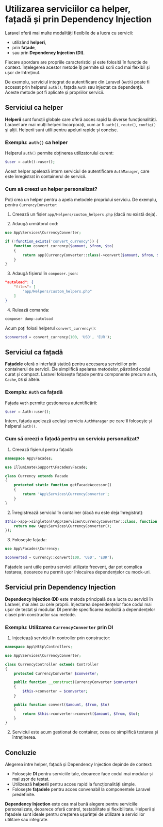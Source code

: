 # Utilizarea serviciilor ca helper, fațadă și prin Dependency Injection

Laravel oferă mai multe modalități flexibile de a lucra cu servicii:  
- utilizând **helperi**,  
- prin **fațade**,  
- sau prin **Dependency Injection (DI)**.  

Fiecare abordare are propriile caracteristici și este folosită în funcție de context. Înțelegerea acestor metode îți permite să scrii cod mai flexibil și ușor de întreținut.

De exemplu, serviciul integrat de autentificare din Laravel (`Auth`) poate fi accesat prin helperul `auth()`, fațada `Auth` sau injectat ca dependență. Aceste metode pot fi aplicate și propriilor servicii.

## Serviciul ca helper

**Helperii** sunt funcții globale care oferă acces rapid la diverse funcționalități. Laravel are mai mulți helperi încorporați, cum ar fi `auth()`, `route()`, `config()` și alții. Helperii sunt utili pentru apeluri rapide și concise.

### Exemplu: `auth()` ca helper

Helperul `auth()` permite obținerea utilizatorului curent:

```php
$user = auth()->user();
```

Acest helper apelează intern serviciul de autentificare `AuthManager`, care este înregistrat în containerul de servicii.

### Cum să creezi un helper personalizat?

Poți crea un helper pentru a apela metodele propriului serviciu. De exemplu, pentru `CurrencyConverter`:

1. Creează un fișier `app/Helpers/custom_helpers.php` (dacă nu există deja).

2. Adaugă următorul cod:

```php
use App\Services\CurrencyConverter;

if (!function_exists('convert_currency')) {
    function convert_currency($amount, $from, $to)
    {
        return app(CurrencyConverter::class)->convert($amount, $from, $to);
    }
}
```

3. Adaugă fișierul în `composer.json`:

```json
"autoload": {
    "files": [
        "app/Helpers/custom_helpers.php"
    ]
}
```

4. Rulează comanda:

```bash
composer dump-autoload
```

Acum poți folosi helperul `convert_currency()`:

```php
$converted = convert_currency(100, 'USD', 'EUR');
```

## Serviciul ca fațadă

**Fațadele** oferă o interfață statică pentru accesarea serviciilor prin containerul de servicii. Ele simplifică apelarea metodelor, păstrând codul curat și compact. Laravel folosește fațade pentru componente precum `Auth`, `Cache`, `DB` și altele.

### Exemplu: `Auth` ca fațadă

Fațada `Auth` permite gestionarea autentificării:

```php
$user = Auth::user();
```

Intern, fațada apelează același serviciu `AuthManager` pe care îl folosește și helperul `auth()`.

### Cum să creezi o fațadă pentru un serviciu personalizat?

1. Creează fișierul pentru fațadă:

```php
namespace App\Facades;

use Illuminate\Support\Facades\Facade;

class Currency extends Facade
{
    protected static function getFacadeAccessor()
    {
        return 'App\Services\CurrencyConverter';
    }
}
```

2. Înregistrează serviciul în container (dacă nu este deja înregistrat):

```php
$this->app->singleton(\App\Services\CurrencyConverter::class, function ($app) {
    return new \App\Services\CurrencyConverter();
});
```

3. Folosește fațada:

```php
use App\Facades\Currency;

$converted = Currency::convert(100, 'USD', 'EUR');
```

Fațadele sunt utile pentru servicii utilizate frecvent, dar pot complica testarea, deoarece nu permit ușor înlocuirea dependențelor cu mock-uri.

## Serviciul prin Dependency Injection

**Dependency Injection (DI)** este metoda principală de a lucra cu servicii în Laravel, mai ales cu cele proprii. Injectarea dependențelor face codul mai ușor de testat și modular. DI permite specificarea explicită a dependențelor clasei prin constructor sau metode.

### Exemplu: Utilizarea `CurrencyConverter` prin DI

1. Injectează serviciul în controller prin constructor:

```php
namespace App\Http\Controllers;

use App\Services\CurrencyConverter;

class CurrencyController extends Controller
{
    protected CurrencyConverter $converter;

    public function __construct(CurrencyConverter $converter)
    {
        $this->converter = $converter;
    }

    public function convert($amount, $from, $to)
    {
        return $this->converter->convert($amount, $from, $to);
    }
}
```

2. Serviciul este acum gestionat de container, ceea ce simplifică testarea și întreținerea.

## Concluzie

Alegerea între helper, fațadă și Dependency Injection depinde de context:

- Folosește **DI** pentru serviciile tale, deoarece face codul mai modular și mai ușor de testat.
- Utilizează **helperii** pentru acces rapid la funcționalități simple.
- Folosește **fațadele** pentru acces convenabil la componentele Laravel predefinite.

**Dependency Injection** este cea mai bună alegere pentru serviciile personalizate, deoarece oferă control, testabilitate și flexibilitate. Helperii și fațadele sunt ideale pentru creșterea ușurinței de utilizare a serviciilor utilitare sau integrate.